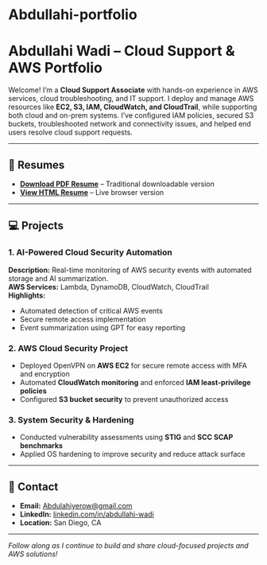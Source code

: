 # Abdullahi-portfolio 

# Abdullahi Wadi – Cloud Support & AWS Portfolio

Welcome! I’m a **Cloud Support Associate** with hands-on experience in AWS services, cloud troubleshooting, and IT support. I deploy and manage AWS resources like **EC2, S3, IAM, CloudWatch, and CloudTrail**, while supporting both cloud and on-prem systems. I’ve configured IAM policies, secured S3 buckets, troubleshooted network and connectivity issues, and helped end users resolve cloud support requests.  

---

## 📄 Resumes
- **[Download PDF Resume](Abdullahi_Wadi_Resume.pdf)** – Traditional downloadable version  
- **[View HTML Resume](resume.html)** – Live browser version  

---

## 💻 Projects

### 1. AI-Powered Cloud Security Automation
**Description:** Real-time monitoring of AWS security events with automated storage and AI summarization.  
**AWS Services:** Lambda, DynamoDB, CloudWatch, CloudTrail  
**Highlights:**  
- Automated detection of critical AWS events  
- Secure remote access implementation  
- Event summarization using GPT for easy reporting  

### 2. AWS Cloud Security Project
- Deployed OpenVPN on **AWS EC2** for secure remote access with MFA and encryption  
- Automated **CloudWatch monitoring** and enforced **IAM least-privilege policies**  
- Configured **S3 bucket security** to prevent unauthorized access  

### 3. System Security & Hardening
- Conducted vulnerability assessments using **STIG** and **SCC SCAP benchmarks**  
- Applied OS hardening to improve security and reduce attack surface  

---

## 📧 Contact
- **Email:** Abdulahiyerow@gmail.com  
- **LinkedIn:** [linkedin.com/in/abdullahi-wadi](https://linkedin.com/in/abdullahi-wadi)  
- **Location:** San Diego, CA  

---

*Follow along as I continue to build and share cloud-focused projects and AWS solutions!*
